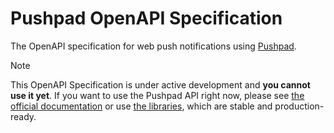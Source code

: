 # Pushpad OpenAPI Specification

The OpenAPI specification for web push notifications using [Pushpad](https://pushpad.xyz).

> [!NOTE]
> This OpenAPI Specification is under active development and **you cannot use it yet**.
> If you want to use the Pushpad API right now, please see [the official documentation](https://pushpad.xyz/docs/rest_api) or use [the libraries](https://pushpad.xyz/docs/libraries_and_plugins), which are stable and production-ready.
